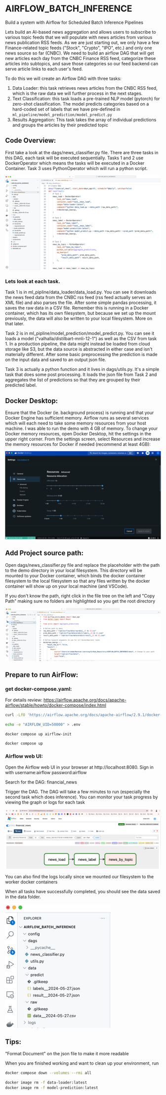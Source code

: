 # AIRFLOW_BATCH_INFERENCE
Build a system with Airflow for Scheduled Batch Inference Pipelines

Lets build an AI-based news aggregation and allows users to subscribe to various topic feeds that we will populate with news articles from various news publication RSS feeds. As we are just starting out, we only have a few Finance-related topic feeds ("Stock", "Crypto", "IPO", etc.) and only one news source so far (CNBC). We need to build an airflow DAG that will get new articles each day from the CNBC Finance RSS feed, categorize these articles into subtopics, and save those categories so our feed backend can serve article links to each user's feed.

To do this we will create an Airflow DAG with three tasks:
1.	Data Loader: this task retrieves news articles from the CNBC RSS feed, which is the raw data we will further process in the next stages.
2.	Text Classification: this task loads a pre-trained NLP model (pytorch) for zero-shot classification. The model predicts categories based on a hard-coded set of labels that we have pre-defined in `ml_pipeline/model_prediction/model_predict.py`
3.	Results Aggregation: This task takes the array of individual predictions and groups the articles by their predicted topic

## Code Overview:

First take a look at the dags/news_classifier.py file. There are three tasks in this DAG, each task will be executed sequentially. Tasks 1 and 2 use DockerOperator which means the tasks will be executed in a Docker Container. Task 3 uses PythonOperator which will run a python script.

![alt text](/screenshots/image.png)

### Lets look at each task.

Task 1 is in ml_pipline/data_loader/data_load.py. You can see it downloads the news feed data from the CNBC rss feed (rss feed actually serves an XML file) and also parses the file. After some simple pandas processing, it saves the raw data in a CSV file. Remember this is running in a Docker container, which has its own filesystem, but because we set up the mount previously, the data will also be written to your local filesystem. More on that later.

Task 2 is in ml_pipline/model_prediction/model_predict.py. You can see it loads a model ("valhalla/distilbart-mnli-12-1") as well as the CSV from task 1. In a production pipeline, the data might instead be loaded from cloud storage like S3, but the data source is abstracted in either case and isn't materially different. After some basic preprocessing the prediction is made on the input data and saved to an output json file.

Task 3 is actually a python function and it lives in dags/utils.py. It's a simple task that does some post processing. It loads the json file from Task 2 and aggregates the list of predictions so that they are grouped by their predicted label.

## Docker Desktop:

Ensure that the Docker (ie. background process) is running and that your Docker Engine has sufficient memory. Airflow runs as several services which will each need to take some memory resources from your host machine. I was able to run the demo with 4 GB of memory. To change your Docker memory resources, open Docker Desktop, hit the settings in the upper right corner. From the settings screen, select Resources and increase the memory resources for Docker if needed (recommend at least 4GB):

![alt text](/screenshots/image1.png)

## Add Project source path:

Open dags/news_classifier.py file and replace the placeholder with the path to the demo directory in your local filesystem. This directory will be mounted to your Docker container, which binds the docker container filesystem to the local filesystem so that any files written by the docker container will show up on your local machine (and VSCode). 

If you don't know the path, right click in the file tree on the left and "Copy Path" making sure no folders are highlighted so you get the root directory

![alt text](/screenshots/image2.png)

## Prepare to run AirFlow:

### get docker-compose.yaml:

For details review: https://airflow.apache.org/docs/apache-airflow/stable/howto/docker-compose/index.html

```bash
curl -LfO 'https://airflow.apache.org/docs/apache-airflow/2.9.1/docker-compose.yaml'
```
```bash
echo -e "AIRFLOW_UID=50000" > .env
```
```bash
docker compose up airflow-init
```
```bash
docker compose up
```

### Airflow web UI:

Open the Airflow web UI in your browser at http://localhost:8080. Sign in with username:airflow password:airflow

Search for the DAG: financial_news

Trigger the DAG. The DAG will take a few minutes to run (especially the second task which does inference). You can monitor your task progress by viewing the graph or logs for each task

![alt text](/screenshots/image4.png)

You can also find the logs locally since we mounted our filesystem to the worker docker containers

When all tasks have successfully completed, you should see the data saved in the data folder.

![alt text](/screenshots/image5.png)

## Tips:

"Format Document" on the json file to make it more readable

When you are finished working and want to clean up your environment, run
```bash
docker compose down --volumes --rmi all
```
```bash
docker image rm -f data-loader:latest
docker image rm -f model-prediction:latest
```
